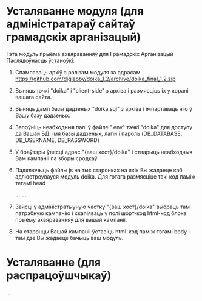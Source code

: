 # Усталяванне модуля (для адміністратараў сайтаў грамадскіх арганізацый)
Гэта модуль прыёма ахвяраванняў для Грамадскіх Арганізацый
Паслядоўнасць ўстаноўкі:
1) Спампаваць архіў з рэлізам модуля за адрасам https://github.com/diglabby/doika_1.2/archive/doika_final_1.2.zip
2) Выняць тэчкi "doika" i "client-side" з архіва і размясціць iх у корані вашага сайта.
3) Выняць дамп базы дадзеных "doika.sql" з архіва і імпартаваць яго ў Вашу базу дадзеных.
4) Запоўніць неабходныя палі ў файле ".env" тэчкі "doika" для доступу да Вашай БД: імя базы дадзеных, лагін і пароль (DB_DATABASE, DB_USERNAME, DB_PASSWORD)
5) У браўзэры ўвесці адрас "{ваш хост}/doika" і стварыць неабходныя Вам кампаніі па зборы сродкаў
6) Падключыць файлы js на тых старонках на якiх Вы жадаеце каб адлюстроувауся модуль doika. Для гэтага размясцiце такi код памiж тегамi head  

    <head>
       ...
        <script src="client-side/doika-loader.js"></script>
       ...
    </head>

7) Зайсці ў адміністратыуную частку "{ваш хост}/doika" выбраць там патрэбную кампанію і скапіяваць у полі шорт-код html-код блока прыёму ахвяраванняў для вашай кампаніі.
8) На старонцы Вашай кампаніі ўставіць  html-код памiж тэгамi body i там дзе Вы жадаеце бачыць ваш модуль.

# Усталяванне (для распрацоўшчыкаў)
...
